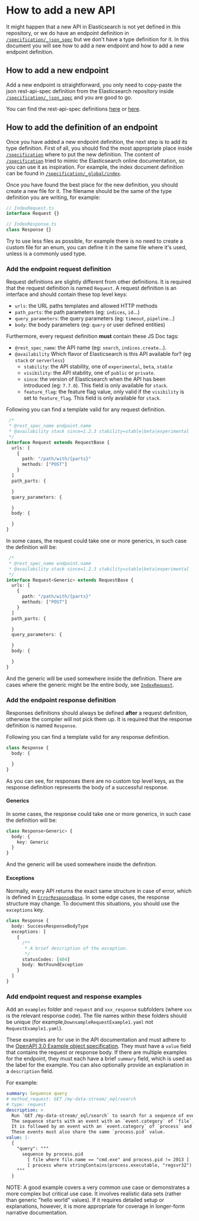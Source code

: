 # How to add a new API

It might happen that a new API in Elasticsearch is not yet defined
in this repository, or we do have an endpoint definition in [`/specification/_json_spec`](../specification/_json_spec)
but we don't have a type definition for it.
In this document you will see how to add a new endpoint and how to add a new endpoint definition.

## How to add a new endpoint

Add a new endpoint is straightforward, you only need to copy-paste the json rest-api-spec definition
from the Elasticsearch repository inside [`/specification/_json_spec`](../specification/_json_spec)
and you are good to go.

You can find the rest-api-spec definitions [here](https://github.com/elastic/elasticsearch/tree/7.x/rest-api-spec/src/main/resources/rest-api-spec/api)
or [here](https://github.com/elastic/elasticsearch/tree/7.x/x-pack/plugin/src/test/resources/rest-api-spec/api).

## How to add the definition of an endpoint

Once you have added a new endpoint definition, the next step is to add its type definition.
First of all, you should find the most appropriate place inside [`/specification`](../specification)
where to put the new definition. The content of [`/specification`](../specification)
tried to mimic the Elasticsearch online documentation, so you can use it as inspiration.
For example, the index document definition can be found in [`/specification/_global/index`](../specification/_global/index).

Once you have found the best place for the new definition, you should create a new file for it.
The filename should be the same of the type definition you are writing, for example:

```ts
// IndexRequest.ts
interface Request {}
```

```ts
// IndexResponse.ts
class Response {}
```

Try to use less files as possible, for example there is no need to create a custom file for an enum,
you can define it in the same file where it's used, unless is a commonly used type.

### Add the endpoint request definition

Request definitions are slightly different from other definitions.
It is required that the request definition is named `Request`.
A request definition is an interface and should contain these top level keys:

- `urls`: the URL paths templates and allowed HTTP methods
- `path_parts`: the path parameters (eg: `indices`, `id`...)
- `query_parameters`: the query parameters (eg: `timeout`, `pipeline`...)
- `body`: the body parameters (eg: `query` or user defined entities)

Furthermore, every request definition **must** contain these JS Doc tags:

- `@rest_spec_name`: the API name (eg: `search`, `indices.create`...).
- `@availability` Which flavor of Elasticsearch is this API available for? (eg `stack` or `serverless`)
  - `stability`: the API stability, one of `experimental`, `beta`, `stable`
  - `visibility`: the API stability, one of `public` or `private`.
  - `since`: the version of Elasticsearch when the API has been introduced (eg: `7.7.0`).
    This field is only available for `stack`.
  - `feature_flag`: the feature flag value, only valid if the `visibility` is set to `feature_flag`.
    This field is only available for `stack`.

Following you can find a template valid for any request definition.

```ts
 /*
 * @rest_spec_name endpoint.name
 * @availability stack since=1.2.3 stability=stable|beta|experimental
 */
interface Request extends RequestBase {
  urls: [
    {
      path: "/path/with/{parts}"
      methods: ["POST"]
    }
  ]
  path_parts: {

  }
  query_parameters: {

  }
  body: {

  }
}
```

In some cases, the request could take one or more generics, in such case the definition will be:
```ts
 /*
 * @rest_spec_name endpoint.name
 * @availability stack since=1.2.3 stability=stable|beta|experimental
 */
interface Request<Generic> extends RequestBase {
  urls: [
    {
      path: "/path/with/{parts}"
      methods: ["POST"]
    }
  ]
  path_parts: {

  }
  query_parameters: {

  }
  body: {

  }
}
```
And the generic will be used somewhere inside the definition.
There are cases where the generic might be the entire body, see [`IndexRequest`](../specification/_global/index/IndexRequest.ts).

### Add the endpoint response definition

Responses definitions should always be defined **after** a request definition,
otherwise the compiler will not pick them up. It is required that the response
definition is named `Response`.

Following you can find a template valid for any response definition.

```ts
class Response {
  body: {

  }
}
```

As you can see, for responses there are no custom top level keys, as the
response definition represents the body of a successful response.

#### Generics

In some cases, the response could take one or more generics, in such case the definition will be:

```ts
class Response<Generic> {
  body: {
    key: Generic
  }
}
```

And the generic will be used somewhere inside the definition.

#### Exceptions

Normally, every API returns the exact same structure in case of error, which is defined
in [`ErrorResponseBase`](https://github.com/elastic/elasticsearch-specification/blob/main/specification/_types/Base.ts#L66-L75).
In some edge cases, the response structure may change. To document this situations, you should use the `exceptions` key.

```ts
class Response {
  body: SuccessResponseBodyType
  exceptions: [
    {
      /**
       * A brief description of the exception.
       */
      statusCodes: [404]
      body: NotFoundException
    }
  ]
}
```

### Add endpoint request and response examples

Add an `examples` folder and `request` and `xxx_response` subfolders (where `xxx` is the relevant response code). The file names within these folders should be unique (for example,`DownsampleRequestExample1.yaml` not `RequestExample1.yaml`).

These examples are for use in the API documentation and must adhere to the [OpenAPI 3.0 Example object specification](https://spec.openapis.org/oas/v3.0.3#example-object). They must have a `value` field that contains the request or response body.
If there are multiple examples for the endpoint, they must each have a brief `summary` field, which is used as the label for the example. You can also optionally provide an explanation in a `description` field.

For example:

```yaml
summary: Sequence query
# method_request: GET /my-data-stream/_eql/search
# type: request
description: >
  Run `GET /my-data-stream/_eql/search` to search for a sequence of events.
  The sequence starts with an event with an `event.category` of `file`, a `file.name` of `cmd.exe`, and a `process.pid` other than `2013`.
  It is followed by an event with an `event.category` of `process` and a `process.executable` that contains the substring `regsvr32`.
  These events must also share the same `process.pid` value.
value: |-
  {
    "query": """
      sequence by process.pid
        [ file where file.name == "cmd.exe" and process.pid != 2013 ]
        [ process where stringContains(process.executable, "regsvr32") ]
    """
  }
```

NOTE: A good example covers a very common use case or demonstrates a more complex but critical use case.
It involves realistic data sets (rather than generic "hello world" values).
If it requires detailed setup or explanations, however, it is more appropriate for coverage in longer-form narrative documentation.
